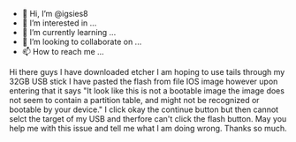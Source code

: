 - 👋 Hi, I’m @igsies8
- 👀 I’m interested in ...
- 🌱 I’m currently learning ...
- 💞️ I’m looking to collaborate on ...
- 📫 How to reach me ...

<!---
igsies8/igsies8 is a ✨ special ✨ repository because its `README.md` (this file) appears on your GitHub profile.
You can click the Preview link to take a look at your changes.
--->
Hi there guys I have downloaded etcher I am hoping to use tails through my 32GB USB stick I have pasted the flash from file IOS image however upon entering that it says "It look like this is not a bootable image the image does not seem to contain a partition table, and might not be recognized or bootable by your device."
I click okay the continue button but then cannot selct the target of my USB and therfore can't click the flash button. May you help me with this issue and tell me what I am doing wrong.
Thanks so much.
